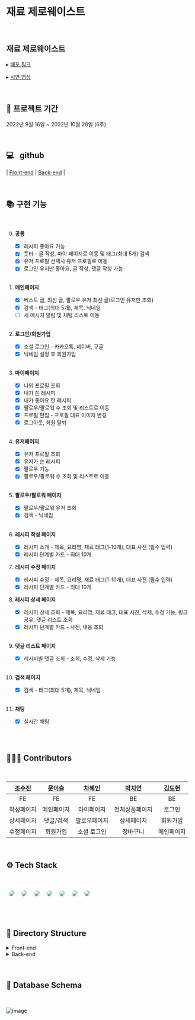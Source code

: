 <div align="left">
<br>

# <b>재료 제로웨이스트</b>

<br>

## <b>재료 제로웨이스트</b>

▸ [배포 링크](https://zezewaste.site/) <br>

▸ [시연 영상](https://zezewaste.site/)

<br>

## 📆 프로젝트 기간

2022년 9월 16일 ~ 2022년 10월 28일 (6주)

<br>

## 💻 &nbsp; <b>github</b> &nbsp;

| [Front-end](https://github.com/zzw-final/zzw-FE) |
[Back-end](https://github.com/zzw-final/zzw-BE) |
<br>

<br>

## 📚 구현 기능

<div align="left">
<br>
    
0. **공통**
    - [x] 레시피 좋아요 기능
    - [x] 풋터 - 글 작성, 마이 페이지로 이동 및 태그(최대 5개) 검색
    - [x] 유저 프로필 선택시 유저 프로필로 이동
    - [x] 로그인 유저만 좋아요, 글 작성, 댓글 작성 가능
  
   <br>
  
1. **메인페이지**
    - [x] 베스트 글, 최신 글, 팔로우 유저 최신 글(로그인 유저만 조회)
    - [x] 검색 - 태그(최대 5개), 제목, 닉네임
    - [ ] 새 메시지 알림 및 채팅 리스트 이동
    
    <br>
    
2. **로그인/회원가입**
    - [x] 소셜 로그인 - 카카오톡, 네이버, 구글
    - [x] 닉네임 설정 후 회원가입
    
    <br>
    
3. **마이페이지**
    - [x] 나의 프로필 조회
    - [x] 내가 쓴 레시피
    - [x] 내가 좋아요 한 레시피
    - [x] 팔로우/팔로워 수 조회 및 리스트로 이동
    - [x] 프로필 편집 - 프로필 대표 이미지 변경
    - [x] 로그아웃, 회원 탈퇴
    
    <br>
  
 4. **유저페이지**
    - [x] 유저 프로필 조회
    - [x] 유저가 쓴 레시피
    - [x] 팔로우 기능
    - [x] 팔로우/팔로워 수 조회 및 리스트로 이동
    
    <br>
  
 5. **팔로우/팔로워 페이지**
    - [x] 팔로우/팔로워 유저 조회
    - [x] 검색 - 닉네임
    
    <br>
    
6. **레시피 작성 페이지**
    - [x] 레시피 소개 - 제목, 요리명, 재료 태그(1-10개), 대표 사진 (필수 입력)
    - [x] 레시피 단계별 카드 - 최대 10개

7. **레시피 수정 페이지**

   - [x] 레시피 수정 - 제목, 요리명, 재료 태그(1-10개), 대표 사진 (필수 입력)
   - [x] 레시피 단계별 카드 - 최대 10개

8. **레시피 상세 페이지**

   - [x] 레시피 상세 조회 - 제목, 요리명, 재료 태그, 대표 사진, 삭제, 수정 가능, 링크 공유, 댓글 리스트 조회
   - [x] 레시피 단계별 카드 - 사진, 내용 조회

   <br>

9. **댓글 리스트 페이지**

   - [x] 레시피별 댓글 조회 - 조회, 수정, 삭제 가능

   <br>

10. **검색 페이지**

    - [x] 검색 - 태그(최대 5개), 제목, 닉네임

    <br>

11. **채팅**

    - [x] 실시간 채팅

    <br>

</div>

<br>

## 👩🏻‍💻 <b>Contributors</b>

<br>

| [조수진](https://github.com/suzz-in) | [문이슬](https://github.com/Leeseul-Moon) | [차혜인](https://github.com/hyeincha) | [박지연](https://github.com/Jeeyeonn) | [김도현](https://github.com/hyundo717) |
| :----------------------------------: | :---------------------------------------: | :-----------------------------------: | :-----------------------------------: | :------------------------------------: |
|                  FE                  |                    FE                     |                  FE                   |                  BE                   |                   BE                   |
|              작성페이지              |                메인페이지                 |              마이페이지               |            전체상품페이지             |                 로그인                 |
|              상세페이지              |                 댓글/검색                 |             팔로우페이지              |              상세페이지               |                회원가입                |
|              수정페이지              |                 회원가입                  |              소셜 로그인              |               장바구니                |               메인페이지               |

<br>

## ⚙️ <b>Tech Stack</b>

<br>

<img style="margin:5px; border: 2px solid white; border-radius: 20px" src="https://img.shields.io/badge/Java-green?style=flat-square&logo=java&logoColor=white"/> <img style="margin:5px; border: 2px solid white; border-radius: 20px" src="https://img.shields.io/badge/Spring-green?style=flat-square&logo=Spring&logoColor=white"/> <img style="margin:5px; border: 2px solid white; border-radius: 20px" src="https://img.shields.io/badge/javascript-yellow?style=flat-square&logo=javascript&logoColor=white"/> <img style="margin:5px; border: 2px solid white; border-radius: 20px" src="https://img.shields.io/badge/React-blue?style=flat-square&logo=React&logoColor=white"/> <img style="margin:5px; border: 2px solid white; border-radius: 20px" src="https://img.shields.io/badge/ReactQuery-midnightblue?style=flat-square&logo=ReactQuery&logoColor=white"/> <img style="margin:5px; border: 2px solid white; border-radius: 20px" src="https://img.shields.io/badge/AWS-232f3e?style=flat-square&logo=amazon&logoColor=white"/>
<img style="margin:5px; border: 2px solid white; border-radius: 20px" src="https://img.shields.io/badge/CloudFront-black?style=flat-square&logo=CloudFront&logoColor=white"/> <br /><br />

<br>
<div align="left">

## 📁 Directory Structure </div>

<div align="left">
<details>
<summary> Front-end </summary>
<div markdown="1">

```

```

</div>
</details>

<details>
<summary> Back-end </summary>
<div markdown="1">

```

```

</div>
</details>

<br>

<div align="left">

<br>

## 💾 <b>Database Schema</b>

<br>

![image]() </div>
